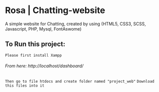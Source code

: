 # Rosa | Chatting-website
A simple website for Chatting, created by using 
(HTML5, CSS3, SCSS, Javascript, PHP, Mysql, FontAswome)
 
## To Run this project:
` Please first install Xampp `
###### From here: http://localhost/dashboard/

` Then go to file htdocs and create folder named "project_web" `
` Download this files into it `


